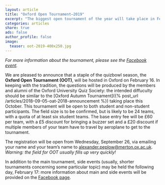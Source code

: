 ```yaml
---
layout: article
title: "Oxford Open Tournament–2019"
excerpt: "The biggest open tournament of the year will take place in February."
categories: articles
share: true
ads: false
author_profile: false
image:
  teaser: oot-2019-400x250.jpg
---
```


*For more information about the tournament, please see the [Facebook event](https://www.facebook.com/events/239585760078916/).*

We are pleased to announce that a staple of the quizbowl season, the **Oxford Open Tournament (OOT)**, will be hosted in Oxford on February 16. In keeping with the tradition, the questions will be produced by the members and alumni of the Oxford University Quiz Society: the intended diffuculty should be similar to the [Oxford Autumn Tournament]({% post_url /articles/2018-09-05-oat-2018-announcement %}) taking place this October. This tournament will be open to both student and non-student participants. The field size is to be confirmed, but is likely to be 24 teams, with a quota of at least six student teams. The base entry fee will be £60 per team, with a £5 discount for bringing a buzzer set and a £20 discount if multiple members of your team have to travel by aeroplane to get to the tournament.

The registration will be open from Wednesday, September 26, via emailing your name and your team’s name to <alexander.peplow@merton.ox.ac.uk>. *Warning: the field for OOT usually fills up very quickly!*

In addition to the main tournament, side events (usually, shorter tournaments concerning some particular topic) may be held the following day, February 17: more information about main and side events will be provided on the [Facebook page](https://www.facebook.com/events/239585760078916/).
